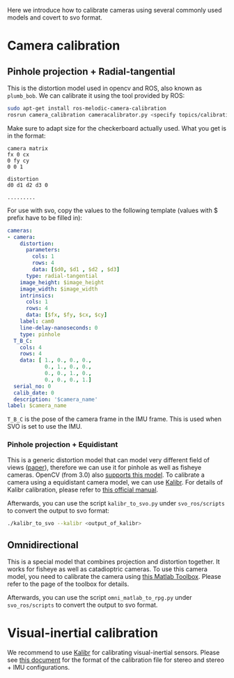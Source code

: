Here we introduce how to calibrate cameras using several commonly used models and covert to svo format.

# Camera calibration

## Pinhole projection + Radial-tangential
This is the distortion model used in opencv and ROS, also known as `plumb_bob`. We can calibrate it using the tool provided by ROS:
```sh
sudo apt-get install ros-melodic-camera-calibration
rosrun camera_calibration cameracalibrator.py <specify topics/calibration target>
```
Make sure to adapt size for the checkerboard actually used. What you get is in the format:
```
camera matrix
fx 0 cx
0 fy cy
0 0 1

distortion
d0 d1 d2 d3 0

.........
```

For use with svo, copy the values to the following template (values with $ prefix have to be filled in):
```yaml
cameras:
- camera:
    distortion:
      parameters:
        cols: 1
        rows: 4
        data: [$d0, $d1 , $d2 , $d3]
      type: radial-tangential
    image_height: $image_height
    image_width: $image_width
    intrinsics:
      cols: 1
      rows: 4
      data: [$fx, $fy, $cx, $cy]
    label: cam0
    line-delay-nanoseconds: 0
    type: pinhole
  T_B_C:
    cols: 4
    rows: 4
    data: [ 1., 0., 0., 0.,
            0., 1., 0., 0.,
            0., 0., 1., 0.,
            0., 0., 0., 1.]
  serial_no: 0
  calib_date: 0
  description: '$camera_name'
label: $camera_name

```

`T_B_C` is the pose of the camera frame in the IMU frame. This is used when SVO is set to use the IMU.

### Pinhole projection + Equidistant
This is a generic distortion model that can model very different field of views ([paper](http://www.ee.oulu.fi/mvg/files/pdf/pdf_697.pdf)), therefore we can use it for pinhole as well as fisheye cameras. OpenCV (from 3.0) also [supports this model](http://docs.opencv.org/master/db/d58/group__calib3d__fisheye.html). To calibrate a camera using a equidistant camera model, we can use [Kalibr](https://github.com/ethz-asl/kalibr). For details of Kalibr calibration, please refer to [this official manual](https://github.com/ethz-asl/kalibr/wiki/multiple-camera-calibration).

Afterwards, you can use the script `kalibr_to_svo.py` under `svo_ros/scripts` to convert the output to svo format:

```sh
./kalibr_to_svo --kalibr <output_of_kalibr>
```


## Omnidirectional
This is a special model that combines projection and distortion together. It works for fisheye as well as catadioptric cameras. To use this camera model, you need to calibrate the camera using [this Matlab Toolbox](https://sites.google.com/site/scarabotix/ocamcalib-toolbox). Please refer to the page of the toolbox for details.

Afterwards, you can use the script `omni_matlab_to_rpg.py` under `svo_ros/scripts` to convert the output to svo format.

# Visual-inertial calibration
We recommend to use [Kalibr](https://github.com/ethz-asl/kalibr) for calibrating visual-inertial sensors. Please see [this document](./frontend/frontend_fla.md) for the format of the calibration file for stereo and stereo + IMU configurations.